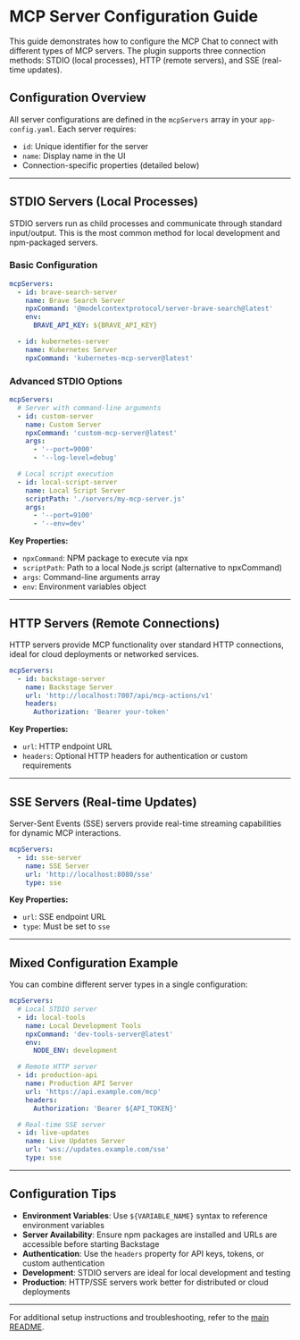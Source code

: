 # MCP Server Configuration Guide

This guide demonstrates how to configure the MCP Chat to connect with different types of MCP servers. The plugin supports three connection methods: STDIO (local processes), HTTP (remote servers), and SSE (real-time updates).

## Configuration Overview

All server configurations are defined in the `mcpServers` array in your `app-config.yaml`. Each server requires:

- `id`: Unique identifier for the server
- `name`: Display name in the UI
- Connection-specific properties (detailed below)

---

## STDIO Servers (Local Processes)

STDIO servers run as child processes and communicate through standard input/output. This is the most common method for local development and npm-packaged servers.

### Basic Configuration

```yaml
mcpServers:
  - id: brave-search-server
    name: Brave Search Server
    npxCommand: '@modelcontextprotocol/server-brave-search@latest'
    env:
      BRAVE_API_KEY: ${BRAVE_API_KEY}

  - id: kubernetes-server
    name: Kubernetes Server
    npxCommand: 'kubernetes-mcp-server@latest'
```

### Advanced STDIO Options

```yaml
mcpServers:
  # Server with command-line arguments
  - id: custom-server
    name: Custom Server
    npxCommand: 'custom-mcp-server@latest'
    args:
      - '--port=9000'
      - '--log-level=debug'

  # Local script execution
  - id: local-script-server
    name: Local Script Server
    scriptPath: './servers/my-mcp-server.js'
    args:
      - '--port=9100'
      - '--env=dev'
```

**Key Properties:**

- `npxCommand`: NPM package to execute via npx
- `scriptPath`: Path to a local Node.js script (alternative to npxCommand)
- `args`: Command-line arguments array
- `env`: Environment variables object

---

## HTTP Servers (Remote Connections)

HTTP servers provide MCP functionality over standard HTTP connections, ideal for cloud deployments or networked services.

```yaml
mcpServers:
  - id: backstage-server
    name: Backstage Server
    url: 'http://localhost:7007/api/mcp-actions/v1'
    headers:
      Authorization: 'Bearer your-token'
```

**Key Properties:**

- `url`: HTTP endpoint URL
- `headers`: Optional HTTP headers for authentication or custom requirements

---

## SSE Servers (Real-time Updates)

Server-Sent Events (SSE) servers provide real-time streaming capabilities for dynamic MCP interactions.

```yaml
mcpServers:
  - id: sse-server
    name: SSE Server
    url: 'http://localhost:8080/sse'
    type: sse
```

**Key Properties:**

- `url`: SSE endpoint URL
- `type`: Must be set to `sse`

---

## Mixed Configuration Example

You can combine different server types in a single configuration:

```yaml
mcpServers:
  # Local STDIO server
  - id: local-tools
    name: Local Development Tools
    npxCommand: 'dev-tools-server@latest'
    env:
      NODE_ENV: development

  # Remote HTTP server
  - id: production-api
    name: Production API Server
    url: 'https://api.example.com/mcp'
    headers:
      Authorization: 'Bearer ${API_TOKEN}'

  # Real-time SSE server
  - id: live-updates
    name: Live Updates Server
    url: 'wss://updates.example.com/sse'
    type: sse
```

---

## Configuration Tips

- **Environment Variables**: Use `${VARIABLE_NAME}` syntax to reference environment variables
- **Server Availability**: Ensure npm packages are installed and URLs are accessible before starting Backstage
- **Authentication**: Use the `headers` property for API keys, tokens, or custom authentication
- **Development**: STDIO servers are ideal for local development and testing
- **Production**: HTTP/SSE servers work better for distributed or cloud deployments

---

For additional setup instructions and troubleshooting, refer to the [main README](../README.md).
